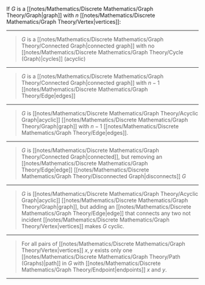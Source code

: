 If $G$ is a [[notes/Mathematics/Discrete Mathematics/Graph Theory/Graph|graph]] with $n$ [[notes/Mathematics/Discrete Mathematics/Graph Theory/Vertex|vertices]]:

-----

> $G$ is a [[notes/Mathematics/Discrete Mathematics/Graph Theory/Connected Graph|connected graph]] with no [[notes/Mathematics/Discrete Mathematics/Graph Theory/Cycle (Graph)|cycles]] (acyclic)

--------

> $G$ is a [[notes/Mathematics/Discrete Mathematics/Graph Theory/Connected Graph|connected graph]] with $n - 1$ [[notes/Mathematics/Discrete Mathematics/Graph Theory/Edge|edges]]

-------

> $G$ is [[notes/Mathematics/Discrete Mathematics/Graph Theory/Acyclic Graph|acyclic]] [[notes/Mathematics/Discrete Mathematics/Graph Theory/Graph|graph]] with $n - 1$ [[notes/Mathematics/Discrete Mathematics/Graph Theory/Edge|edges]].

------

> $G$ is [[notes/Mathematics/Discrete Mathematics/Graph Theory/Connected Graph|connected]], but removing an [[notes/Mathematics/Discrete Mathematics/Graph Theory/Edge|edge]] [[notes/Mathematics/Discrete Mathematics/Graph Theory/Disconnected Graph|disconnects]] $G$

--------

> $G$ is [[notes/Mathematics/Discrete Mathematics/Graph Theory/Acyclic Graph|acyclic]] [[notes/Mathematics/Discrete Mathematics/Graph Theory/Graph|graph]], but adding an [[notes/Mathematics/Discrete Mathematics/Graph Theory/Edge|edge]] that connects any two not incident [[notes/Mathematics/Discrete Mathematics/Graph Theory/Vertex|vertices]] makes $G$ cyclic.

---------

> For all pairs of [[notes/Mathematics/Discrete Mathematics/Graph Theory/Vertex|vertices]] $x, y$ exists only one [[notes/Mathematics/Discrete Mathematics/Graph Theory/Path (Graphs)|path]]  in $G$ with [[notes/Mathematics/Discrete Mathematics/Graph Theory/Endpoint|endpoints]] $x$ and $y$.

-------
